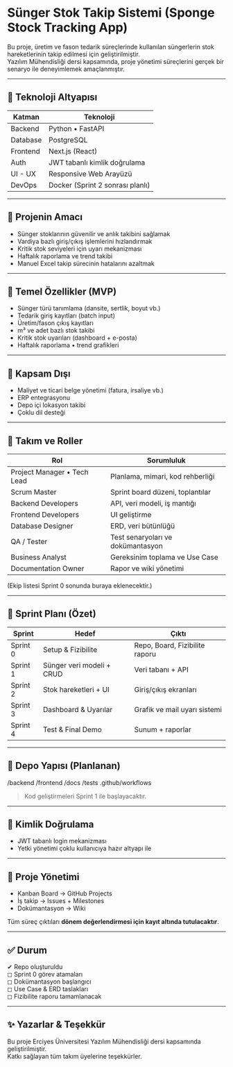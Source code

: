 # Sünger Stok Takip Sistemi (Sponge Stock Tracking App)

Bu proje, üretim ve fason tedarik süreçlerinde kullanılan süngerlerin stok hareketlerinin takip edilmesi için geliştirilmiştir.  
Yazılım Mühendisliği dersi kapsamında, proje yönetimi süreçlerini gerçek bir senaryo ile deneyimlemek amaçlanmıştır.

---

## 📌 Teknoloji Altyapısı

| Katman | Teknoloji |
|-------|-----------|
| Backend | Python • FastAPI |
| Database | PostgreSQL |
| Frontend | Next.js (React) |
| Auth | JWT tabanlı kimlik doğrulama |
| UI - UX | Responsive Web Arayüzü |
| DevOps | Docker (Sprint 2 sonrası planlı) |

---

## 🎯 Projenin Amacı

- Sünger stoklarının güvenilir ve anlık takibini sağlamak
- Vardiya bazlı giriş/çıkış işlemlerini hızlandırmak
- Kritik stok seviyeleri için uyarı mekanizması
- Haftalık raporlama ve trend takibi
- Manuel Excel takip sürecinin hatalarını azaltmak

---

## 🧩 Temel Özellikler (MVP)

- Sünger türü tanımlama (dansite, sertlik, boyut vb.)
- Tedarik giriş kayıtları (batch input)
- Üretim/fason çıkış kayıtları
- m³ ve adet bazlı stok takibi
- Kritik stok uyarıları (dashboard + e-posta)
- Haftalık raporlama • trend grafikleri

---

## 🚫 Kapsam Dışı

- Maliyet ve ticari belge yönetimi (fatura, irsaliye vb.)
- ERP entegrasyonu
- Depo içi lokasyon takibi
- Çoklu dil desteği

---

## 👥 Takım ve Roller

| Rol | Sorumluluk |
|---|---|
| Project Manager • Tech Lead | Planlama, mimari, kod rehberliği |
| Scrum Master | Sprint board düzeni, toplantılar |
| Backend Developers | API, veri modeli, iş mantığı |
| Frontend Developers | UI geliştirme |
| Database Designer | ERD, veri bütünlüğü |
| QA / Tester | Test senaryoları ve dokümantasyon |
| Business Analyst | Gereksinim toplama ve Use Case |
| Documentation Owner | Rapor ve wiki yönetimi |

(Ekip listesi Sprint 0 sonunda buraya eklenecektir.)

---

## 📅 Sprint Planı (Özet)

| Sprint | Hedef | Çıktı |
|---|---|---|
| Sprint 0 | Setup & Fizibilite | Repo, Board, Fizibilite raporu |
| Sprint 1 | Sünger veri modeli + CRUD | Veri tabanı + API |
| Sprint 2 | Stok hareketleri + UI | Giriş/çıkış ekranları |
| Sprint 3 | Dashboard & Uyarılar | Grafik ve mail uyarı sistemi |
| Sprint 4 | Test & Final Demo | Sunum + raporlar |

---

## 📁 Depo Yapısı (Planlanan)

/backend
/frontend
/docs
/tests
.github/workflows

> Kod geliştirmeleri Sprint 1 ile başlayacaktır.

---

## 🔐 Kimlik Doğrulama

- JWT tabanlı login mekanizması
- Yetki yönetimi çoklu kullanıcıya hazır altyapı ile

---

## 📌 Proje Yönetimi

- Kanban Board → GitHub Projects
- İş takip → Issues + Milestones
- Dokümantasyon → Wiki

Tüm süreç çıktıları **dönem değerlendirmesi için kayıt altında tutulacaktır**.

---

## ✅ Durum

✔ Repo oluşturuldu  
◻ Sprint 0 görev atamaları  
◻ Dokümantasyon başlangıcı  
◻ Use Case & ERD taslakları  
◻ Fizibilite raporu tamamlanacak

---

## ✨ Yazarlar & Teşekkür

Bu proje Erciyes Üniversitesi Yazılım Mühendisliği dersi kapsamında geliştirilmiştir.  
Katkı sağlayan tüm takım üyelerine teşekkürler.
